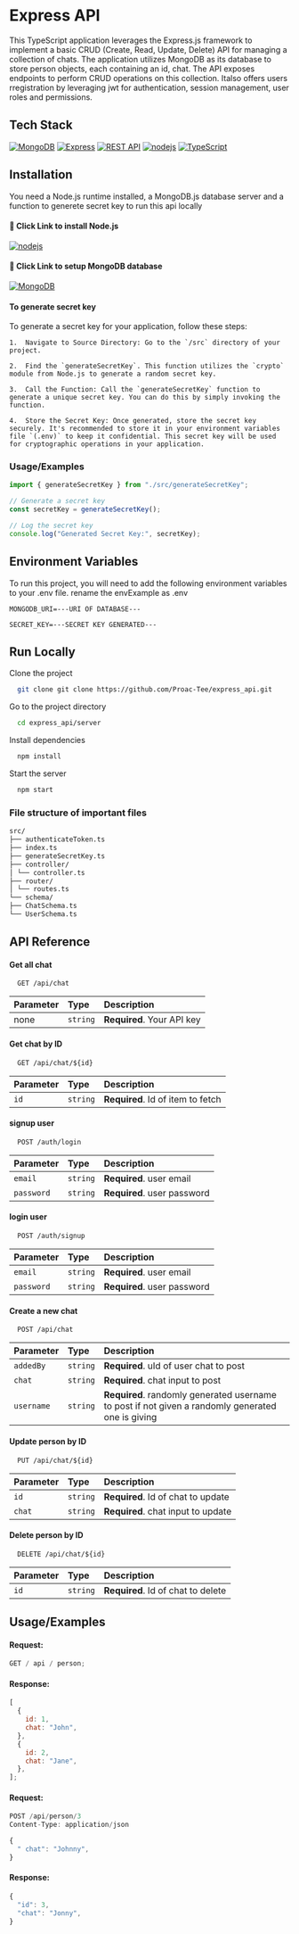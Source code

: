 # Express API

This TypeScript application leverages the Express.js framework to implement a basic CRUD (Create, Read, Update, Delete) API for managing a collection of chats. The application utilizes MongoDB as its database to store person objects, each containing an id, chat. The API exposes endpoints to perform CRUD operations on this collection. Italso offers users rregistration by leveraging jwt for authentication, session management, user roles and permissions.

## Tech Stack

[![MongoDB](https://img.shields.io/badge/MongoDB-47A248?style=for-the-badge&logo=mongodb&logoColor=white)](https://www.mongodb.com/)
[![Express](https://img.shields.io/badge/Express-000000?style=for-the-badge&logo=express&logoColor=white)](https://expressjs.com/)
[![REST API](https://img.shields.io/badge/REST_API-000000?style=for-the-badge)](https://en.wikipedia.org/wiki/Representational_state_transfer)
[![nodejs](https://img.shields.io/badge/Node.js-339933?style=for-the-badge&logo=node.js&logoColor=white)](https://nodejs.org/en/download)
[![TypeScript](https://img.shields.io/badge/TypeScript-007ACC?style=for-the-badge&logo=typescript&logoColor=white)](https://www.typescriptlang.org/)

## Installation

You need a Node.js runtime installed, a MongoDB.js database server and a function to generete secret key to run this api locally

#### 🔗 Click Link to install Node.js

[![nodejs](https://img.shields.io/badge/Node.js-339933?style=for-the-badge&logo=node.js&logoColor=white)](https://nodejs.org/en/download)

#### 🔗 Click Link to setup MongoDB database

[![MongoDB](https://img.shields.io/badge/MongoDB-47A248?style=for-the-badge&logo=mongodb&logoColor=white)](https://www.mongodb.com/)

#### To generate secret key

To generate a secret key for your application, follow these steps:

    1.  Navigate to Source Directory: Go to the `/src` directory of your project.

    2.  Find the `generateSecretKey`. This function utilizes the `crypto` module from Node.js to generate a random secret key.

    3.  Call the Function: Call the `generateSecretKey` function to generate a unique secret key. You can do this by simply invoking the function.

    4.  Store the Secret Key: Once generated, store the secret key securely. It's recommended to store it in your environment variables file `(.env)` to keep it confidential. This secret key will be used for cryptographic operations in your application.

### Usage/Examples

```javascript
import { generateSecretKey } from "./src/generateSecretKey";

// Generate a secret key
const secretKey = generateSecretKey();

// Log the secret key
console.log("Generated Secret Key:", secretKey);
```

## Environment Variables

To run this project, you will need to add the following environment variables to your .env file. rename the envExample as .env

`MONGODB_URI=---URI OF DATABASE---`

`SECRET_KEY=---SECRET KEY GENERATED---`

## Run Locally

Clone the project

```bash
  git clone git clone https://github.com/Proac-Tee/express_api.git
```

Go to the project directory

```bash
  cd express_api/server
```

Install dependencies

```bash
  npm install
```

Start the server

```bash
  npm start
```

### File structure of important files

```sh
src/
├── authenticateToken.ts
├── index.ts
├── generateSecretKey.ts
├── controller/
│ └── controller.ts
├── router/
│ └── routes.ts
└── schema/
├── ChatSchema.ts
└── UserSchema.ts
```

## API Reference

#### Get all chat

```http
  GET /api/chat
```

| Parameter | Type     | Description                |
| :-------- | :------- | :------------------------- |
| none      | `string` | **Required**. Your API key |

#### Get chat by ID

```http
  GET /api/chat/${id}
```

| Parameter | Type     | Description                       |
| :-------- | :------- | :-------------------------------- |
| `id`      | `string` | **Required**. Id of item to fetch |

#### signup user

```http
  POST /auth/login
```

| Parameter  | Type     | Description                 |
| :--------- | :------- | :-------------------------- |
| `email`    | `string` | **Required**. user email    |
| `password` | `string` | **Required**. user password |

#### login user

```http
  POST /auth/signup
```

| Parameter  | Type     | Description                 |
| :--------- | :------- | :-------------------------- |
| `email`    | `string` | **Required**. user email    |
| `password` | `string` | **Required**. user password |

#### Create a new chat

```http
  POST /api/chat
```

| Parameter  | Type     | Description                                                                                       |
| :--------- | :------- | :------------------------------------------------------------------------------------------------ |
| `addedBy`  | `string` | **Required**. uId of user chat to post                                                            |
| `chat`     | `string` | **Required**. chat input to post                                                                  |
| `username` | `string` | **Required**. randomly generated username to post if not given a randomly generated one is giving |

#### Update person by ID

```http
  PUT /api/chat/${id}
```

| Parameter | Type     | Description                        |
| :-------- | :------- | :--------------------------------- |
| `id`      | `string` | **Required**. Id of chat to update |
| `chat`    | `string` | **Required**. chat input to update |

#### Delete person by ID

```http
  DELETE /api/chat/${id}
```

| Parameter | Type     | Description                        |
| :-------- | :------- | :--------------------------------- |
| `id`      | `string` | **Required**. Id of chat to delete |

## Usage/Examples

#### Request:

```javascript
GET / api / person;
```

#### Response:

```javascript
[
  {
    id: 1,
    chat: "John",
  },
  {
    id: 2,
    chat: "Jane",
  },
];
```

#### Request:

```javascript
POST /api/person/3
Content-Type: application/json

{
  " chat": "Johnny",
}

```

#### Response:

```javascript
{
  "id": 3,
  "chat": "Jonny",
}

```
